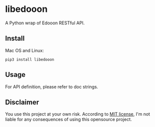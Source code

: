 # libedooon
A Python wrap of Edooon RESTful API.

## Install

Mac OS and Linux:
```
pip3 install libedooon 
```

## Usage

For API definition, please refer to doc strings.

## Disclaimer

You use this project at your own risk. According to [MIT license](https://github.com/yangl1996/libedooon/blob/master/LICENSE#L17L21), I'm not liable for any consequences of using this opensource project.
